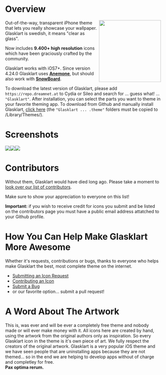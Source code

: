 Overview
=====================================================================

<img src="https://secure.gravatar.com/avatar/55f5957eaa80d310208770c0547f680b?s=420&d=https://a248.e.akamai.net/assets.github.com%2Fimages%2Fgravatars%2Fgravatar-org-420.png" width="200" height="200" align="right" />

Out-of-the-way, transparent iPhone theme that lets you really
showcase your wallpaper. Glasklart is swedish, it means "clear
as glass".

Now includes **9.400+ high resolution** icons which have been graciously crafted by the community.

Glasklart works with iOS7+. Since version 4.24.0 Glasklart uses **[Anemone](https://twitter.com/anemone_ios)**, but should also work with **[SnowBoard](https://sparkdev.me/package/com.spark.snowboard)**.

To download the latest version of Glasklart, please add `https://repo.dreamnet.at` to Cydia or Sileo and search for ... guess what! ... `"Glasklart"`. After installation, you can select the parts you want to theme in your favorite theming app. To download from Github and manually install Glasklart, [click
here](https://github.com/glasklart/hd/tarball/master) (the `"Glasklart ... .theme"` folders must be copied to /Library/Themes/).

Screenshots
=====================================================================
<a href="https://glasklarthd.dreamnet.at/img/screenshots/screen1.png"><img src="https://glasklarthd.dreamnet.at/img/screenshots/screen1_small.png" width="" height=""></a><a href="https://glasklarthd.dreamnet.at/img/screenshots/screen2.png"><img src="https://glasklarthd.dreamnet.at/img/screenshots/screen2_small.png" width="" height=""></a><a href="https://glasklarthd.dreamnet.at/img/screenshots/screen3.png"><img src="https://glasklarthd.dreamnet.at/img/screenshots/screen3_small.png" width="" height=""></a>

Contributors
=====================================================================
Without them, Glasklart would have died long ago. Please take a moment
to [look over our list of contributors](https://github.com/glasklart/hd/graphs/contributors).

Make sure to show your appreciation to everyone on this list!

**Important:** if you wish to receive credit for icons you submit and
be listed on the contributors page you must have a public email address
attatched to your Github profile.

How You Can Help Make Glasklart More Awesome
=====================================================================
Whether it's requests, contributions or bugs, thanks to everyone who
helps make Glasklart the best, most complete theme on the internet.

  * [Submitting an Icon Request](https://github.com/glasklart/hd/wiki/How-to-Submit-an-Icon-Request)
  * [Contributing an Icon](https://github.com/glasklart/hd/wiki/How-to-Contribute-an-Icon)
  * [Submit a Bug](https://github.com/glasklart/hd/wiki/How-to-Submit-a-Bug)
  * or our favorite option... submit a pull request!
  
A Word About The Artwork
=====================================================================
This is, was ever and will be ever a completely free theme and nobody made or will ever make money with it. All icons here are created by hand, using the artwork from the original authors only as inspiration. So every Glasklart icon in the theme is it's own piece of art. We fully respect the creators of the original artwork. Glasklart is a very popular iOS theme and we have seen people that are uninstalling apps because they are not themed... so in the end we are helping to develop apps without of charge and completley for free.  
**Pax optima rerum.**
